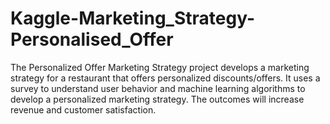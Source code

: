 # Kaggle-Marketing_Strategy-Personalised_Offer
The Personalized Offer Marketing Strategy project develops a marketing strategy for a restaurant that offers personalized discounts/offers. It uses a survey to understand user behavior and machine learning algorithms to develop a personalized marketing strategy. The outcomes will increase revenue and customer satisfaction.
